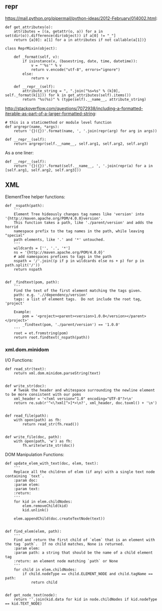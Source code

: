 



## __repr__

https://mail.python.org/pipermail/python-ideas/2012-February/014002.html:

    def get_attributes(o):
        attributes = [(a, getattr(o, a)) for a in
    set(dir(o)).difference(dir(object)) if a[0] != "_"]
        return {a[0]: a[1] for a in attributes if not callable(a[1])}

    class ReprMixin(object):

        def _format(self, v):
            if isinstance(v, (basestring, date, time, datetime)):
                v = "'%s'" % v
                return v.encode("utf-8", errors="ignore")
            else:
                return v

        def __repr__(self):
            attribute_string = ", ".join("%s=%s" % (k[0],
    self._format(k[1])) for k in get_attributes(self).items())
            return "%s(%s)" % (type(self).__name__, attribute_string)

http://stackoverflow.com/questions/7072938/including-a-formatted-iterable-as-part-of-a-larger-formatted-string:

    # this is a staticmethod or module level function
    def argrepr(name, *args):
        return '{}({})'.format(name, ', '.join(repr(arg) for arg in args))

    def __repr__(self): 
        return argrepr(self.__name__, self.arg1, self.arg2, self.arg3)

As a one liner:

    def __repr__(self):
        return '{}({})'.format(self.__name__, ', '.join(repr(a) for a in [self.arg1, self.arg2, self.arg3]))


## XML


ElementTree helper functions:

    def _nspath(path):
        '''
        Element Tree hideously changes tag names like 'version' into '{http://maven.apache.org/POM/4.0.0}version'.
        This function takes a path, like './parent/version' and adds the horrid
        namespace prefix to the tag names in the path, while leaving "special"
        path elements, like '.' and '*' untouched.
        '''
        wildcards = ['', '.', '*']
        ns = '{http://maven.apache.org/POM/4.0.0}'
        # add namespaces prefixes to tags in the path
        nspath = '/'.join((p if p in wildcards else ns + p) for p in path.split('/'))
        return nspath


    def _findtext(pom, path):
        '''
        Find the text of the first element matching the tags given.
        path: e.g. './/dependency/version'
        tags: a list of element tags.  Do not include the root tag, 'project'

        Example:
            pom = '<project><parent><version>1.0.0</version></parent></project>'
            _findtext(pom, './parent/version') == '1.0.0'
        '''
        root = et.fromstring(pom)
        return root.findtext(_nspath(path))


### xml.dom.minidom

I/O Functions:

    def read_str(text):
        return xml.dom.minidom.parseString(text)


    def write_str(doc):
        # Tweak the header and whitespace surrounding the newline element to be more consistent with our poms
        xml_header = '<?xml version="1.0" encoding="UTF-8"?>\n'
        return re.sub(r'^<\?xml[^>]*>\n?', xml_header, doc.toxml() + '\n')


    def read_file(path):
        with open(path) as fh:
            return read_str(fh.read())


    def write_file(doc, path):
        with open(path, 'w') as fh:
            fh.write(write_str(doc))


DOM Manipulation Functions:

    def update_elem_with_text(doc, elem, text):
        '''
        Replace all the children of elem (if any) with a single text node containing `text`.
        :param doc:
        :param elem:
        :param text:
        :return:
        '''
        for kid in elem.childNodes:
            elem.removeChild(kid)
            kid.unlink()

        elem.appendChild(doc.createTextNode(text))


    def find_elem(elem, path):
        '''
        Find and return the first child of `elem` that is an element with the tag `path`.  If no child matches, None is returned.
        :param elem:
        :param path: a string that should be the name of a child element tag
        :return: an element node matching `path` or None
        '''
        for child in elem.childNodes:
            if child.nodeType == child.ELEMENT_NODE and child.tagName == path:
                return child


    def get_node_text(node):
        return ''.join(kid.data for kid in node.childNodes if kid.nodeType == kid.TEXT_NODE)




